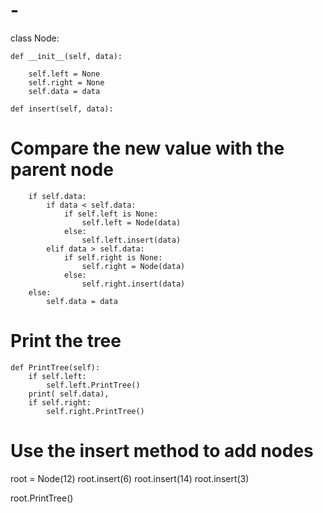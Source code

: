# -
class Node:

    def __init__(self, data):

        self.left = None
        self.right = None
        self.data = data

    def insert(self, data):
# Compare the new value with the parent node
        if self.data:
            if data < self.data:
                if self.left is None:
                    self.left = Node(data)
                else:
                    self.left.insert(data)
            elif data > self.data:
                if self.right is None:
                    self.right = Node(data)
                else:
                    self.right.insert(data)
        else:
            self.data = data

# Print the tree
    def PrintTree(self):
        if self.left:
            self.left.PrintTree()
        print( self.data),
        if self.right:
            self.right.PrintTree()

# Use the insert method to add nodes
root = Node(12)
root.insert(6)
root.insert(14)
root.insert(3)

root.PrintTree()
